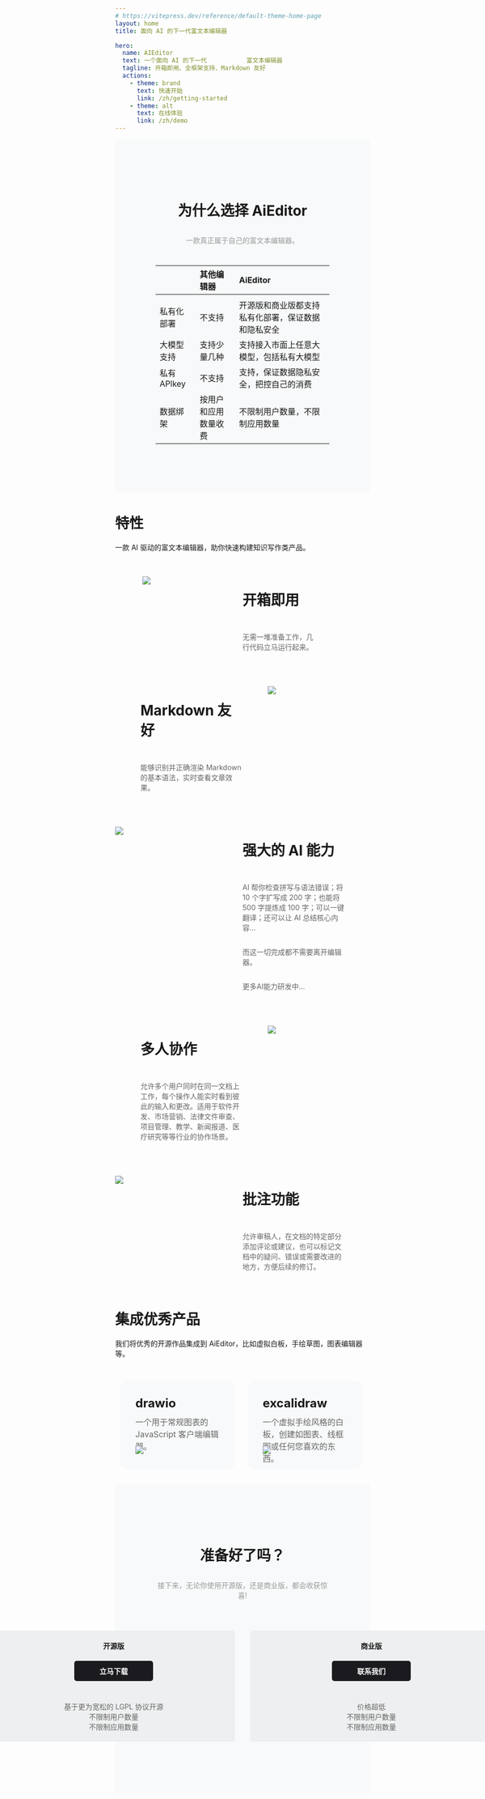 ```yaml
---
# https://vitepress.dev/reference/default-theme-home-page
layout: home
title: 面向 AI 的下一代富文本编辑器

hero:
  name: AIEditor
  text: 一个面向 AI 的下一代           富文本编辑器
  tagline: 开箱即用、全框架支持、Markdown 友好
  actions:
    - theme: brand
      text: 快速开始 
      link: /zh/getting-started
    - theme: alt
      text: 在线体验
      link: /zh/demo
---
```


<style>
.VPContent> .VPHome> .container{
    width: 100% !important;
    padding: 0 !important;
    margin: 0 !important;
    max-width: 100%;
}
</style>

<style scoped>

.VPHome svg{
    width: 24px;
    display: inline-block;
    margin: 0 5px;
}

.VPContent> .VPHome {
    margin-bottom: 0;
}


.VPContent> .VPHome> .container .feature{
   text-align: center;
   margin: 40px;
}

.VPContent> .VPHome> .container .feature p{
   color: #999;
}

.VPContent> .VPHome> .vp-doc  table{
    display: inline-block;
    background: none;
    border-collapse: separate;
    border-spacing: 30px 0px;
}

.VPContent> .VPHome> .vp-doc  table th{
     background: none;
     border: none;
}

.VPContent> .VPHome> .vp-doc  thead tr :not(:first-child){
     border-bottom: solid 1px #ddd;
     margin: 10px;
     font-weight: bold;
     font-size: 16px;
}

.VPContent> .VPHome> .vp-doc  table tr{
     background: none;
     border: none;
}

.VPContent> .VPHome> .vp-doc  table tr{
     height: 40px;
}

.VPContent> .VPHome> .vp-doc  table  tbody tr:first-child{
     height: 20px;
}

.VPContent> .VPHome> .vp-doc  table td{
    background: none;
    border: none;
}

.VPContent> .VPHome> .vp-doc  table td svg{
    margin: -7px 0;
}

.VPContent> .VPHome> .vp-doc table td:nth-of-type(1){
    color: #999;
}


.VPContent> .VPHome> .vp-doc table td:nth-of-type(2) svg{
    fill: #8C8C8C;
    margin-right:10px;
    width: 20px;
    margin:-4px 0;
    /* padding: 0px; */
}

.VPContent> .VPHome> .vp-doc table td:nth-of-type(3) svg{
    fill: #646cff;
}
.feature-content{
    width: 50%;    
    display: flex;
    flex-direction: column;
    justify-content: center;
    padding: 0 50px;
}
.feature-content>h1{
  margin-bottom:30px;
}
.feature-content>p{
  color:#666;
}


</style>

<div style="text-align: center;background-color: #f8f9fa;padding: 80px">

# 为什么选择 AiEditor

<div style="margin: 30px 0 40px;color: #999">
一款真正属于自己的富文本编辑器。
</div>

|         | 其他编辑器 | AiEditor                           |
| ------------- |:-----------------|:-----------------------------------------------|
|      |
| 私有化部署      | <Unhappy /> 不支持   | <Check />  开源版和商业版都支持私有化部署，保证数据和隐私安全           |
| 大模型支持      | <Unhappy />  支持少量几种     | <Check /> 支持接入市面上任意大模型，包括私有大模型                 |
| 私有 APlkey | <Unhappy />  不支持           | <Check /> 支持，保证数据隐私安全，把控自己的消费                  |
| 数据绑架 | <Unhappy />  按用户和应用数量收费    | <Check /> 不限制用户数量，不限制应用数量           |

</div>



<div class="feature">

# 特性

一款 AI 驱动的富文本编辑器，助你快速构建知识写作类产品。

</div>


<div style="display: flex;justify-content: center">
<div style="display: flex;padding: 20px 0;max-width: 1280px">

<div style="width: 50%">

![](/assets/image/install.png)

</div>

<div class="feature-content">

<h1>开箱即用</h1>

无需一堆准备工作，几行代码立马运行起来。

</div>
</div>
</div>





<div style="display: flex;justify-content: center">
<div style="display: flex;padding: 20px 0;max-width: 1280px">



<div class="feature-content">

<h1>Markdown 友好</h1>

能够识别并正确渲染 Markdown 的基本语法，实时查看文章效果。

</div>

<div style="width: 50%">

![](/assets/image/markdown.png)

</div>

</div>
</div>



<div style="display: flex;justify-content: center">
<div style="display: flex;padding: 20px 0;max-width: 1280px">

<div style="width: 50%">

![](/assets/image/ai.png)

</div>

<div class="feature-content">

<h1>强大的 AI 能力</h1>

AI 帮你检查拼写与语法错误；将 10 个字扩写成 200 字；也能将 500 字提炼成 100 字；可以一键翻译；还可以让 AI 总结核心内容...

而这一切完成都不需要离开编辑器。

更多AI能力研发中...

</div>
</div>
</div>





<div style="display: flex;justify-content: center">
<div style="display: flex;padding: 20px 0;max-width: 1280px">



<div class="feature-content">

<h1>多人协作</h1>

允许多个用户同时在同一文档上工作，每个操作人能实时看到彼此的输入和更改。适用于软件开发、市场营销、法律文件审查、项目管理、教学、新闻报道、医疗研究等等行业的协作场景。

</div>

<div style="width: 50%">

![](/assets/image/feature1.png)

</div>

</div>
</div>

<div style="display: flex;justify-content: center">
<div style="display: flex;padding: 20px 0;max-width: 1280px">

<div style="width: 50%">

![](/assets/image/comment1.png)

</div>

<div class="feature-content">

<h1 >批注功能</h1>

允许审稿人，在文档的特定部分添加评论或建议，也可以标记文档中的疑问、错误或需要改进的地方，方便后续的修订。

</div>
</div>
</div>


<div class="feature">

#  集成优秀产品

我们将优秀的开源作品集成到 AiEditor，比如虚拟白板，手绘草图，图表编辑器等。

</div>

<div style="display: flex;justify-content: center">
<div style="display: flex;padding: 20px 0;max-width: 1280px">

<div style="width: 46%;background: #f8f9fa;margin: 2%; padding:30px;border-radius: 15px;margin-right: 15px;">
<span style="font-weight:700;font-size: 24px;">drawio</span>
<div style="font-size: 16px;color:#666;height: 60px;padding-top: 10px">
一个用于常规图表的 JavaScript 客户端编辑器。
</div>
<img src="/assets/image/drawio.jpg" />
</div>


<div style="width: 46%;background: #f8f9fa;margin:  2%; padding:30px;border-radius: 15px;margin-right: 15px;">
<span style="font-weight:700;font-size: 24px">excalidraw</span>
<div style="font-size: 16px;color:#666;height: 60px;padding-top: 10px;">
一个虚拟手绘风格的白板，创建如图表、线框图或任何您喜欢的东西。
</div>
<img src="/assets/image/excalidraw.jpg" />
</div>



</div>
</div>




<div style="text-align: center;background-color: #f8f9fa;padding: 80px">

# 准备好了吗？

<div style="margin: 30px 0 40px;color: #999">
接下来，无论你使用开源版，还是商业版，都会收获惊喜!
</div>

<div style="display: flex;justify-content: center">
<div style="display: flex;padding: 20px 0;max-width: 1280px">

<div style="width: 440px;background: #eeeff0;padding: 20px;border-radius: 5px;margin-right: 15px;">
<span style="font-weight:700;">开源版</span><br />
<a href="https://github.com/aieditor-team/aieditor" target="_blank" style="background: #1b1b1f;color: #fff;padding: 10px 50px;border-radius: 5px;font-weight: bold;font-size: 14px;margin: 20px 0 40px 0;text-decoration:none;display:inline-block">立马下载</a>
<div style="font-size: 14px;color:#666;">
基于更为宽松的 LGPL 协议开源<br />
不限制用户数量<br />
不限制应用数量
</div>
</div>


<div style="width: 440px;background: #eeeff0;padding: 20px;border-radius: 5px;margin-left: 15px">
<span style="font-weight:700;">商业版</span><br />
<a href="contact-us" target="_blank" style="background: #1b1b1f;color: #fff;padding: 10px 50px;border-radius: 5px;font-weight: bold;font-size: 14px;margin: 20px 0 40px 0;text-decoration:none;display:inline-block">联系我们</a>
<div style="font-size: 14px;color:#666;">
价格超低<br />
不限制用户数量<br />
不限制应用数量
</div>
</div>


</div>
</div>
</div>

